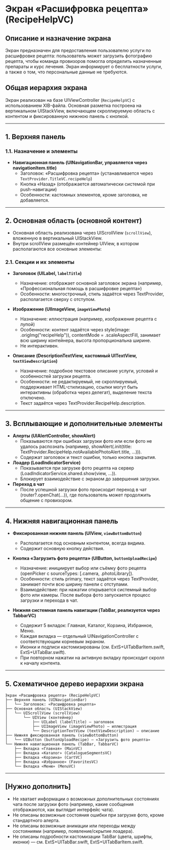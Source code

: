 # Экран «Расшифровка рецепта» (RecipeHelpVC)

## Описание и назначение экрана
Экран предназначен для предоставления пользователю услуги по расшифровке рецепта: пользователь может загрузить фотографию рецепта, чтобы команда провизоров помогла определить назначенные препараты и курс лечения. Экран информирует о бесплатности услуги, а также о том, что персональные данные не требуются.

## Общая иерархия экрана
Экран реализован на базе UIViewController (`RecipeHelpVC`) с использованием XIB-файла. Основная разметка построена на вертикальном UIStackView, включающем скроллируемую область с контентом и фиксированную нижнюю панель с кнопкой.

---

## 1. Верхняя панель
### 1.1. Назначение и элементы
- **Навигационная панель (UINavigationBar, управляется через navigationItem.title)**
  - Заголовок: «Расшифровка рецепта» (устанавливается через `TextProvider.TitleVC.recipeHelp`)
  - Кнопка «Назад» (отображается автоматически системой при push-навигации)
  - Особенности: кастомных элементов, кроме заголовка, не добавляется.

---

## 2. Основная область (основной контент)
- Основная область реализована через UIScrollView (`scrollView`), вложенную в вертикальный UIStackView.
- Внутри scrollView размещён контейнер UIView, в котором располагаются все основные элементы:

### 2.1. Секции и их элементы
- **Заголовок (UILabel, `labelTitle`)**
  - Назначение: отображает основной заголовок экрана (например, «Профессиональная помощь в расшифровке рецепта»)
  - Особенности: многострочный, стиль задаётся через TextProvider, располагается сверху с отступом.

- **Изображение (UIImageView, `imageViewPhoto`)**
  - Назначение: иллюстрация (например, изображение рецепта с лупой)
  - Особенности: контент задаётся через style(image: .origImg("recipeHelp")), contentMode = .scaleAspectFill, занимает всю ширину контейнера, высота пропорциональна ширине.
  - Не интерактивен.

- **Описание (DescriptionTextView, кастомный UITextView, `textViewDescription`)**
  - Назначение: подробное текстовое описание услуги, условий и особенностей загрузки рецепта.
  - Особенности: не редактируемый, не скроллируемый, поддерживает HTML-стилизацию, ссылки могут быть интерактивны (обработка через делегат), выделение текста отключено.
  - Текст задаётся через TextProvider.RecipeHelp.description.

---

## 3. Всплывающие и дополнительные элементы
- **Алерты (UIAlertController, showAlert)**
  - Показываются при ошибках загрузки фото или если фото не удалось распознать (например, showAlert(.init(title: TextProvider.RecipeHelp.notAvailablePhotoAlert.title, ...))).
  - Содержат заголовок и текст ошибки, только кнопка закрытия.
- **Лоадер (LoadIndicatorService)**
  - Показывается при загрузке фото рецепта на сервер (LoadIndicatorService.shared.show(view, ...)).
  - Блокирует взаимодействие с экраном до завершения загрузки.
- **Переход в чат**
  - После успешной загрузки фото происходит переход в чат (router?.openChat(...)), где пользователь может продолжить общение с провизором.

---

## 4. Нижняя навигационная панель
- **Фиксированная нижняя панель (UIView, `viewBottomButton`)**
  - Располагается под основным контентом, всегда видима.
  - Содержит основную кнопку действия.
- **Кнопка «Загрузить фото рецепта» (UIButton, `buttonUploadRecipe`)**
  - Назначение: инициирует выбор или съёмку фото рецепта (openPicker с sourceTypes: [.camera, .photoLibrary]).
  - Особенности: стиль primary, текст задаётся через TextProvider, занимает почти всю ширину панели с отступами.
  - Взаимодействие: при нажатии открывается системный выбор фото или камеры. После выбора фото запускается процесс загрузки и перехода в чат.

- **Нижняя системная панель навигации (TabBar, реализуется через TabbarVC)**
  - Содержит 5 вкладок: Главная, Каталог, Корзина, Избранное, Меню.
  - Каждая вкладка — отдельный UINavigationController с соответствующим корневым экраном.
  - Иконки и подписи кастомизированы (см. ExtS+UITabBarItem.swift, ExtS+UITabBar.swift).
  - При повторном нажатии на активную вкладку происходит скролл к началу контента.

---

## 5. Схематичное дерево иерархии экрана
```
Экран «Расшифровка рецепта» (RecipeHelpVC)
├── Верхняя панель (UINavigationBar)
│   └── Заголовок: «Расшифровка рецепта»
├── Основная область (UIStackView)
│   └── UIScrollView (scrollView)
│       └── UIView (контейнер)
│           ├── UILabel (labelTitle) — заголовок
│           ├── UIImageView (imageViewPhoto) — иллюстрация
│           └── DescriptionTextView (textViewDescription) — описание
├── Нижняя фиксированная панель (viewBottomButton)
│   └── UIButton (buttonUploadRecipe) — «Загрузить фото рецепта»
└── Нижняя навигационная панель (TabBar, TabbarVC)
    ├── Вкладка «Главная» (MainVC)
    ├── Вкладка «Каталог» (CatalogueSegmentsVC)
    ├── Вкладка «Корзина» (CartVC)
    ├── Вкладка «Избранное» (FavoritesVC)
    └── Вкладка «Меню» (MenuVC)
```

---

## [Нужно дополнить]
- Не хватает информации о возможных дополнительных состояниях чата после загрузки фото (например, какие сообщения отображаются, как выглядит интерфейс чата).
- Не описаны возможные состояния ошибки при загрузке фото, кроме стандартного алерта.
- Не описаны возможные анимации или переходы между состояниями (например, появление/скрытие лоадера).
- Не описаны подробности кастомизации TabBar (цвета, шрифты, иконки) — см. ExtS+UITabBar.swift, ExtS+UITabBarItem.swift. 
